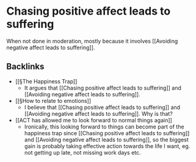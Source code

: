 # Chasing positive affect leads to suffering
When not done in moderation, mostly because it involves [[Avoiding negative affect leads to suffering]].

## Backlinks
* [[§The Happiness Trap]]
	* It argues that [[Chasing positive affect leads to suffering]] and [[Avoiding negative affect leads to suffering]].
* [[§How to relate to emotions]]
	* I believe that [[Chasing positive affect leads to suffering]] and [[Avoiding negative affect leads to suffering]]. Why is that?
* [[ACT has allowed me to look forward to normal things again]]
	* Ironically, this looking forward to things can become part of the happiness trap since [[Chasing positive affect leads to suffering]] and [[Avoiding negative affect leads to suffering]], so the biggest gain is probably taking effective action towards the life I want, eg. not getting up late, not missing work days etc.

<!-- #Life -->

<!-- {BearID:D3DAEFEB-D4B7-4743-AEC9-3F6C0DDBA130-15756-00001303452DC636} -->
